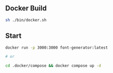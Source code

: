 
## Docker Build

```sh
sh ./bin/docker.sh
```

## Start

```sh
docker run -p 3000:3000 font-generator:latest

# or

cd .docker/compose && docker compose up -d
```



